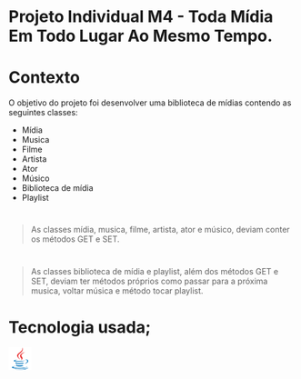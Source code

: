 # Projeto Individual M4 - Toda Mídia Em Todo Lugar Ao Mesmo Tempo.

# Contexto

O objetivo do projeto foi desenvolver uma biblioteca de mídias contendo as seguintes classes:

* Mídia
* Musica 
* Filme
* Artista
* Ator
* Músico
* Biblioteca de mídia
* Playlist 

#
> As classes mídia, musica, filme, artista, ator e músico, deviam conter os métodos GET e SET. 
#
> As classes biblioteca de mídia e playlist, além dos métodos GET e SET, deviam ter métodos próprios como passar para a próxima musica, voltar música e método tocar playlist.

#
# Tecnologia usada;
<img src="https://raw.githubusercontent.com/devicons/devicon/master/icons/java/java-original.svg" alt="java" width="40" height="40" style="max-width: 100%;">



